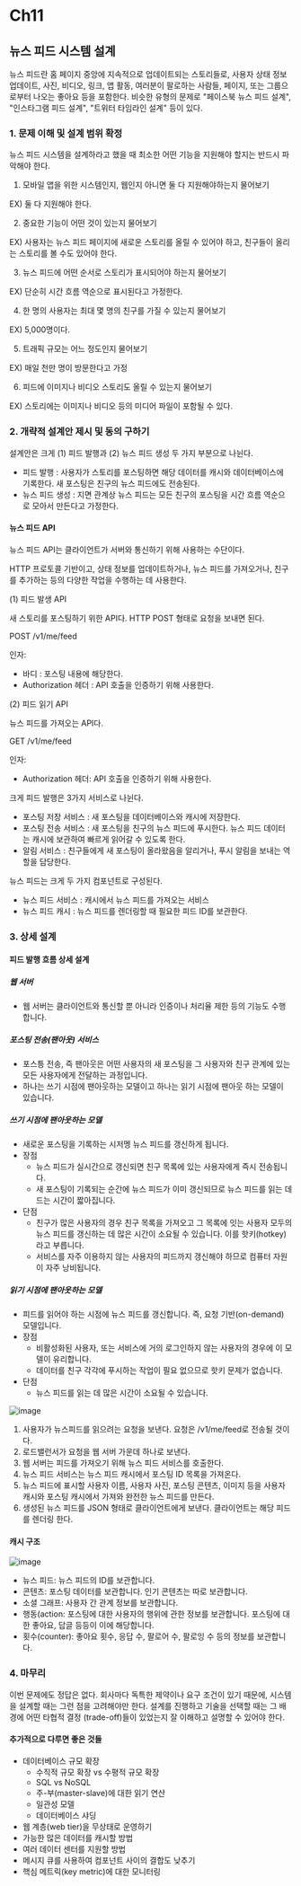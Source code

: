 # Ch11

## 뉴스 피드 시스템 설계

뉴스 피드란 홈 페이지 중앙에 지속적으로 업데이트되는 스토리들로, 사용자 상태 정보 업데이트, 사진, 비디오, 링크, 앱 활동, 여러분이 팔로하는 사람들, 페이지, 또는 그룹으로부터 나오는 좋아요 등을 포함한다. 비슷한 유형의 문제로 "페이스북 뉴스 피드 설계", "인스타그램 피드 설계", "트위터 타임라인 설계" 등이 있다.

### 1. 문제 이해 및 설계 범위 확정

뉴스 피드 시스템을 설계하라고 했을 때 최소한 어떤 기능을 지원해야 할지는 반드시 파악해야 한다.

1. 모바일 앱을 위한 시스템인지, 웹인지 아니면 둘 다 지원해야하는지 물어보기

EX) 둘 다 지원해야 한다.

2. 중요한 기능이 어떤 것이 있는지 물어보기

EX) 사용자는 뉴스 피드 페이지에 새로운 스토리를 올릴 수 있어야 하고, 친구들이 올리는 스토리를 볼 수도 있어야 한다.

3. 뉴스 피드에 어떤 순서로 스토리가 표시되어야 하는지 물어보기

EX) 단순히 시간 흐름 역순으로 표시된다고 가정한다. 

4. 한 명의 사용자는 최대 몇 명의 친구를 가질 수 있는지 물어보기

EX) 5,000명이다.

5. 트래픽 규모는 어느 정도인지 물어보기

EX) 매일 천만 명이 방문한다고 가정 

6. 피드에 이미지나 비디오 스토리도 올릴 수 있는지 물어보기

EX) 스토리에는 이미지나 비디오 등의 미디어 파일이 포함될 수 있다.


### 2. 개략적 설계안 제시 및 동의 구하기

설계안은 크게 (1) 피드 발행과 (2) 뉴스 피드 생성 두 가지 부분으로 나뉜다.

 - 피드 발행 : 사용자가 스토리를 포스팅하면 해당 데이터를 캐시와 데이터베이스에 기록한다. 새 포스팅은 친구의 뉴스 피드에도 전송된다.
 - 뉴스 피드 생성 : 지면 관계상 뉴스 피드는 모든 친구의 포스팅을 시간 흐름 역순으로 모아서 만든다고 가정한다. 

#### 뉴스 피드 API

뉴스 피드 API는 클라이언트가 서버와 통신하기 위해 사용하는 수단이다. 

HTTP 프로토콜 기반이고, 상태 정보를 업데이트하거나, 뉴스 피드를 가져오거나, 친구를 추가하는 등의 다양한 작업을 수행하는 데 사용한다. 

(1) 피드 발생 API

새 스토리를 포스팅하기 위한 API다. HTTP POST 형태로 요청을 보내면 된다. 

POST /v1/me/feed

인자:
 - 바디 : 포스팅 내용에 해당한다.
 - Authorization 헤더 : API 호출을 인증하기 위해 사용한다.

(2) 피드 읽기 API

뉴스 피드를 가져오는 API다. 

GET /v1/me/feed

인자:
 - Authorization 헤더: API 호출을 인증하기 위해 사용한다.

크게 피드 발행은 3가지 서비스로 나뉜다.

 - 포스팅 저장 서비스 : 새 포스팅을 데이터베이스와 캐시에 저장한다.
 - 포스팅 전송 서비스 : 새 포스팅을 친구의 뉴스 피드에 푸시한다. 뉴스 피드 데이터는 캐시에 보관하여 빠르게 읽어갈 수 있도록 한다.
 - 알림 서비스 : 친구들에게 새 포스팅이 올라왔음을 알리거나, 푸시 알림을 보내는 역할을 담당한다.

뉴스 피드는 크게 두 가지 컴포넌트로 구성된다.

 - 뉴스 피드 서비스 : 캐시에서 뉴스 피드를 가져오는 서비스
 - 뉴스 피드 캐시 : 뉴스 피드를 렌더링할 때 필요한 피드 ID를 보관한다.


### 3. 상세 설계

#### 피드 발행 흐름 상세 설계

##### 웹 서버
 - 웹 서버는 클라이언트와 통신할 뿐 아니라 인증이나 처리율 제한 등의 기능도 수행합니다.

##### 포스팅 전송(팬아웃) 서비스
 - 포스틍 전송, 즉 팬아웃은 어떤 사용자의 새 포스팅을 그 사용자와 친구 관계에 있는 모든 사용자에게 전달하는 과정입니다.
 - 하나는 쓰기 시점에 팬아웃하는 모델이고 하나는 읽기 시점에 팬아웃 하는 모델이 있습니다.

##### 쓰기 시점에 팬아웃하는 모델
 - 새로운 포스팅을 기록하는 시저멩 뉴스 피드를 갱신하게 됩니다.
 - 장점
   - 뉴스 피드가 실시간으로 갱신되면 친구 목록에 있는 사용자에게 즉시 전송됩니다.
   - 새 포스팅이 기록되는 순간에 뉴스 피드가 이미 갱신되므로 뉴스 피드를 읽는 데 드는 시간이 짧아집니다.
 - 단점
   - 친구가 많은 사용자의 경우 친구 목록을 가져오고 그 목록에 잇는 사용자 모두의 뉴스 피드를 갱신하는 데 많은 시간이 소요될 수 있습니다. 이를 핫키(hotkey)라고 부릅니다.
   - 서비스를 자주 이용하지 않는 사용자의 피드까지 갱신해야 하므로 컴퓨터 자원이 자주 낭비됩니다.

##### 읽기 시점에 팬아웃하는 모델
 - 피드를 읽어야 하는 시점에 뉴스 피드를 갱신합니다. 즉, 요청 기반(on-demand) 모델입니다.
 - 장점
   - 비활성화된 사용자, 또는 서비스에 거의 로그인하지 않는 사용자의 경우에 이 모델이 유리합니다.
   - 데이터를 친구 각각에 푸시하는 작업이 필요 없으므로 핫키 문제가 없습니다.
 - 단점
   - 뉴스 피드를 읽는 데 많은 시간이 소요될 수 있습니다.

![image](https://github.com/Gonue/asynchronized-in-action/assets/109960034/c3749c6b-33f5-4251-b714-8f8eac6e2c78)

1. 사용자가 뉴스피드를 읽으려는 요청을 보낸다. 요청은 /v1/me/feed로 전송될 것이다.
2. 로드밸런서가 요청을 웹 서버 가운데 하나로 보낸다.
3. 웹 서버는 피드를 가져오기 위해 뉴스 피드 서비스를 호출한다.
4. 뉴스 피드 서비스는 뉴스 피드 캐시에서 포스팅 ID 목록을 가져온다.
5. 뉴스 피드에 표시할 사용자 이름, 사용자 사진, 포스팅 콘텐츠, 이미지 등을 사용자 캐시와 포스팅 캐시에서 가져와 완전한 뉴스 피드를 만든다.
6. 생성된 뉴스 피드를 JSON 형태로 클라이언트에게 보낸다. 클라이언트는 해당 피드를 렌더링 한다.


#### 캐시 구조

![image](https://github.com/Gonue/asynchronized-in-action/assets/109960034/a9d7c24a-de47-482d-ac81-b916a2dcf79b)

 - 뉴스 피드: 뉴스 피드의 ID를 보관합니다.
 - 콘텐츠: 포스팅 데이터를 보관합니다. 인기 콘텐츠는 따로 보관합니다.
 - 소셜 그래프: 사용자 간 관계 정보를 보관합니다.
 - 행동(action: 포스팅에 대한 사용자의 행위에 관한 정보를 보관합니다. 포스팅에 대한 좋아요, 답글 등등이 이에 해당합니다.
 - 횟수(counter): 좋아요 횟수, 응답 수, 팔로어 수, 팔로잉 수 등의 정보를 보관합니다.

### 4. 마무리

이번 문제에도 정답은 없다. 회사마다 독특한 제약이나 요구 조건이 있기 때문에, 시스템을 설계할 때는 그런 점을 고려해야만 한다. 설계를 진행하고 기술을 선택할 때는 그 배경에 어떤 타협적 결정 (trade-off)들이 있었는지 잘 이해하고 설명할 수 있어야 한다.

#### 추가적으로 다루면 좋은 것들

 - 데이터베이스 규모 확장
   - 수직적 규모 확장 vs 수평적 규모 확장
   - SQL vs NoSQL
   - 주-부(master-slave)에 대한 읽기 연산
   - 일관성 모델
   - 데이터베이스 샤딩
 - 웹 계층(web tier)을 무상태로 운영하기
 - 가능한 많은 데이터를 캐시할 방법
 - 여러 데이터 센터를 지원할 방법
 - 메시지 큐를 사용하여 컴포넌트 사이의 결합도 낮추기
 - 핵심 메트릭(key metric)에 대한 모니터링